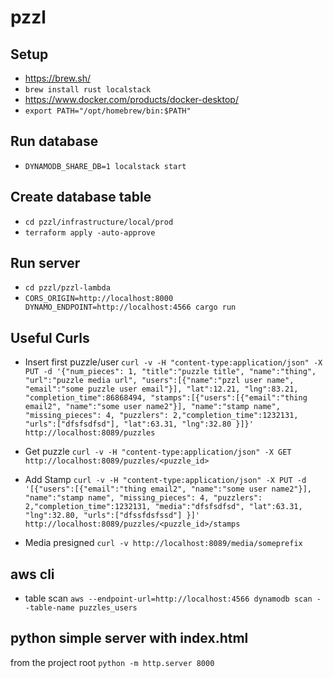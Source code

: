 # pzzl

## Setup
- https://brew.sh/
- `brew install rust localstack`
- https://www.docker.com/products/docker-desktop/
- `export PATH="/opt/homebrew/bin:$PATH"`

## Run database 
- `DYNAMODB_SHARE_DB=1 localstack start`

## Create database table
- `cd pzzl/infrastructure/local/prod`
- `terraform apply -auto-approve`

## Run server  
- `cd pzzl/pzzl-lambda` 
- `CORS_ORIGIN=http://localhost:8000 DYNAMO_ENDPOINT=http://localhost:4566 cargo run`

## Useful Curls
- Insert first puzzle/user 
`
curl -v -H "content-type:application/json" -X PUT -d '{"num_pieces": 1, "title":"puzzle title", "name":"thing", "url":"puzzle media url", "users":[{"name":"pzzl user name", "email":"some puzzle user email"}], "lat":12.21, "lng":83.21, "completion_time":86868494, "stamps":[{"users":[{"email":"thing email2", "name":"some user name2"}], "name":"stamp name", "missing_pieces": 4, "puzzlers": 2,"completion_time":1232131, "urls":["dfsfsdfsd"], "lat":63.31, "lng":32.80 }]}' http://localhost:8089/puzzles
`

- Get puzzle 
`curl -v -H "content-type:application/json" -X GET http://localhost:8089/puzzles/<puzzle_id>
` 
- Add Stamp 
`
curl -v -H "content-type:application/json" -X PUT -d '[{"users":[{"email":"thing email2", "name":"some user name2"}], "name":"stamp name", "missing_pieces": 4, "puzzlers": 2,"completion_time":1232131, "media":"dfsfsdfsd", "lat":63.31, "lng":32.80, "urls":["dfssfdsfssd"] }]' http://localhost:8089/puzzles/<puzzle_id>/stamps
`
- Media presigned
`
curl -v http://localhost:8089/media/someprefix
`
## aws cli
- table scan `aws --endpoint-url=http://localhost:4566 dynamodb scan --table-name puzzles_users`


## python simple server with index.html
from the project root `python -m http.server 8000`

